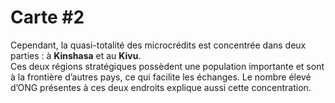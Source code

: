 Carte #2
========

Cependant, la quasi-totalité des microcrédits est concentrée dans deux parties : à **Kinshasa** et au **Kivu**.  
Ces deux régions stratégiques possèdent une population importante et sont à la frontière d’autres pays, ce qui facilite les échanges. Le nombre élevé d’ONG présentes à ces deux endroits explique aussi cette concentration.
